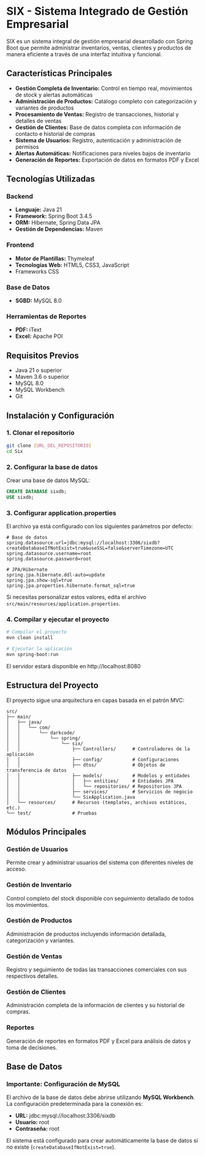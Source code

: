 # SIX - Sistema Integrado de Gestión Empresarial

SIX es un sistema integral de gestión empresarial desarrollado con Spring Boot que permite administrar inventarios, ventas, clientes y productos de manera eficiente a través de una interfaz intuitiva y funcional.

## Características Principales

- **Gestión Completa de Inventario:** Control en tiempo real, movimientos de stock y alertas automáticas
- **Administración de Productos:** Catálogo completo con categorización y variantes de productos
- **Procesamiento de Ventas:** Registro de transacciones, historial y detalles de ventas
- **Gestión de Clientes:** Base de datos completa con información de contacto e historial de compras
- **Sistema de Usuarios:** Registro, autenticación y administración de permisos
- **Alertas Automáticas:** Notificaciones para niveles bajos de inventario
- **Generación de Reportes:** Exportación de datos en formatos PDF y Excel

## Tecnologías Utilizadas

### Backend
- **Lenguaje:** Java 21
- **Framework:** Spring Boot 3.4.5
- **ORM:** Hibernate, Spring Data JPA
- **Gestión de Dependencias:** Maven

### Frontend
- **Motor de Plantillas:** Thymeleaf
- **Tecnologías Web:** HTML5, CSS3, JavaScript
- Frameworks CSS

### Base de Datos
- **SGBD:** MySQL 8.0

### Herramientas de Reportes
- **PDF:** iText
- **Excel:** Apache POI

## Requisitos Previos

- Java 21 o superior
- Maven 3.6 o superior
- MySQL 8.0
- MySQL Workbench 
- Git

## Instalación y Configuración

### 1. Clonar el repositorio
```bash
git clone [URL_DEL_REPOSITORIO]
cd Six
```

### 2. Configurar la base de datos
Crear una base de datos MySQL:
```sql
CREATE DATABASE sixdb;
USE sixdb;
```

### 3. Configurar application.properties
El archivo ya está configurado con los siguientes parámetros por defecto:

```properties
# Base de datos
spring.datasource.url=jdbc:mysql://localhost:3306/sixdb?createDatabaseIfNotExist=true&useSSL=false&serverTimezone=UTC
spring.datasource.username=root
spring.datasource.password=root

# JPA/Hibernate
spring.jpa.hibernate.ddl-auto=update
spring.jpa.show-sql=true
spring.jpa.properties.hibernate.format_sql=true
```

Si necesitas personalizar estos valores, edita el archivo `src/main/resources/application.properties`.

### 4. Compilar y ejecutar el proyecto
```bash
# Compilar el proyecto
mvn clean install

# Ejecutar la aplicación
mvn spring-boot:run
```

El servidor estará disponible en http://localhost:8080

## Estructura del Proyecto

El proyecto sigue una arquitectura en capas basada en el patrón MVC:

```
src/
├── main/
│   ├── java/
│   │   └── com/
│   │       └── darkcode/
│   │           └── spring/
│   │               └── six/
│   │                   ├── Controllers/      # Controladores de la aplicación
│   │                   ├── config/           # Configuraciones
│   │                   ├── dtos/             # Objetos de transferencia de datos
│   │                   ├── models/           # Modelos y entidades
│   │                   │   ├── entities/     # Entidades JPA
│   │                   │   └── repositories/ # Repositorios JPA
│   │                   ├── services/         # Servicios de negocio
│   │                   └── SixApplication.java
│   └── resources/      # Recursos (templates, archivos estáticos, etc.)
└── test/               # Pruebas
```

## Módulos Principales

### Gestión de Usuarios
Permite crear y administrar usuarios del sistema con diferentes niveles de acceso.

### Gestión de Inventario
Control completo del stock disponible con seguimiento detallado de todos los movimientos.

### Gestión de Productos
Administración de productos incluyendo información detallada, categorización y variantes.

### Gestión de Ventas
Registro y seguimiento de todas las transacciones comerciales con sus respectivos detalles.

### Gestión de Clientes
Administración completa de la información de clientes y su historial de compras.

### Reportes
Generación de reportes en formatos PDF y Excel para análisis de datos y toma de decisiones.

## Base de Datos

### Importante: Configuración de MySQL
El archivo de la base de datos debe abrirse utilizando **MySQL Workbench**. La configuración predeterminada para la conexión es:

- **URL:** jdbc:mysql://localhost:3306/sixdb
- **Usuario:** root
- **Contraseña:** root

El sistema está configurado para crear automáticamente la base de datos si no existe (`createDatabaseIfNotExist=true`).

